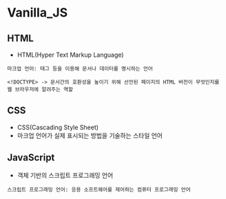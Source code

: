 # Vanilla_JS

## HTML

- HTML(Hyper Text Markup Language)

```
마크업 언어: 태그 등을 이용해 문서나 데이터를 명시하는 언어
```
```
<!DOCTYPE> -> 문서간의 호환성을 높이기 위해 선언된 페이지의 HTML 버전이 무엇인지를 웹 브라우저에 알려주는 역할
```

## CSS

- CSS(Cascading Style Sheet)
- 마크업 언어가 실제 표시되는 방법을 기술하는 스타일 언어

## JavaScript

- 객체 기반의 스크립트 프로그래밍 언어
```
스크립트 프로그래밍 언어: 응용 소프트웨어를 제어하는 컴퓨터 프로그래밍 언어
```
